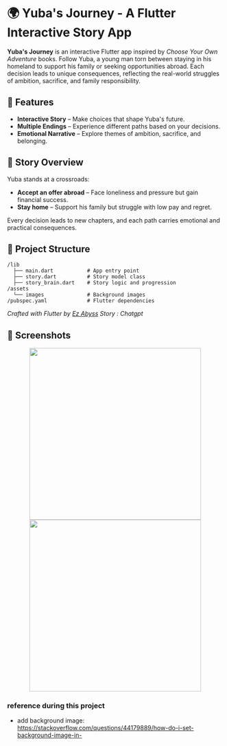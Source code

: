 # 🌍 Yuba's Journey - A Flutter Interactive Story App

**Yuba's Journey** is an interactive Flutter app inspired by *Choose Your Own Adventure* books. Follow Yuba, a young man torn between staying in his homeland to support his family or seeking opportunities abroad. Each decision leads to unique consequences, reflecting the real-world struggles of ambition, sacrifice, and family responsibility.

## 🚀 Features
- **Interactive Story** – Make choices that shape Yuba's future.
- **Multiple Endings** – Experience different paths based on your decisions.
- **Emotional Narrative** – Explore themes of ambition, sacrifice, and belonging.

## 📖 Story Overview
Yuba stands at a crossroads:  
- **Accept an offer abroad** – Face loneliness and pressure but gain financial success.  
- **Stay home** – Support his family but struggle with low pay and regret.  

Every decision leads to new chapters, and each path carries emotional and practical consequences.


## 🧩 Project Structure
```plaintext
/lib
  ├── main.dart           # App entry point
  ├── story.dart          # Story model class
  ├── story_brain.dart    # Story logic and progression
/assets
  └── images              # Background images
/pubspec.yaml             # Flutter dependencies
```



*Crafted with Flutter by [Ez Abyss](https://github.com/ezabyss)*
*Story : Chatgpt*

## 🎨 Screenshots
<div align="center">
  <img src="https://github.com/user-attachments/assets/f5e2fddf-9a7d-481d-acc4-d365fc3eef2f" width="400">
  <img src="https://github.com/user-attachments/assets/1c22c884-d999-4ab7-a56d-f4f45350d42b" width="400">
</div>







### reference during this project
- add background image: https://stackoverflow.com/questions/44179889/how-do-i-set-background-image-in-

